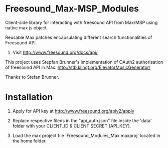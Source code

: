 # Freesound_Max-MSP_Modules

Client-side library for interacting with freesound API from Max/MSP using native max js object.

Reusable Max patches encapsulating different search functionalities of Freesound API.

1. Visit http://www.freesound.org/docs/api/ 

This project uses Stepfan Brunner's implementation of OAuth2 authorisation of freesound API in Max.
http://stb.klingt.org/ElevatorMusicGenerator/

Thanks to Stefan Brunner.


# Installation 

1. Apply for API key at http://www.freesound.org/apiv2/apply 

2. Replace respective fileds in the "api_auth.json" file inside the 'data' folder with your CLIENT_ID & CLIENT SECRET (API_KEY).

3. Load the max project file 'Freesound_Modules_Max.maxproj' located in the home folder.




















